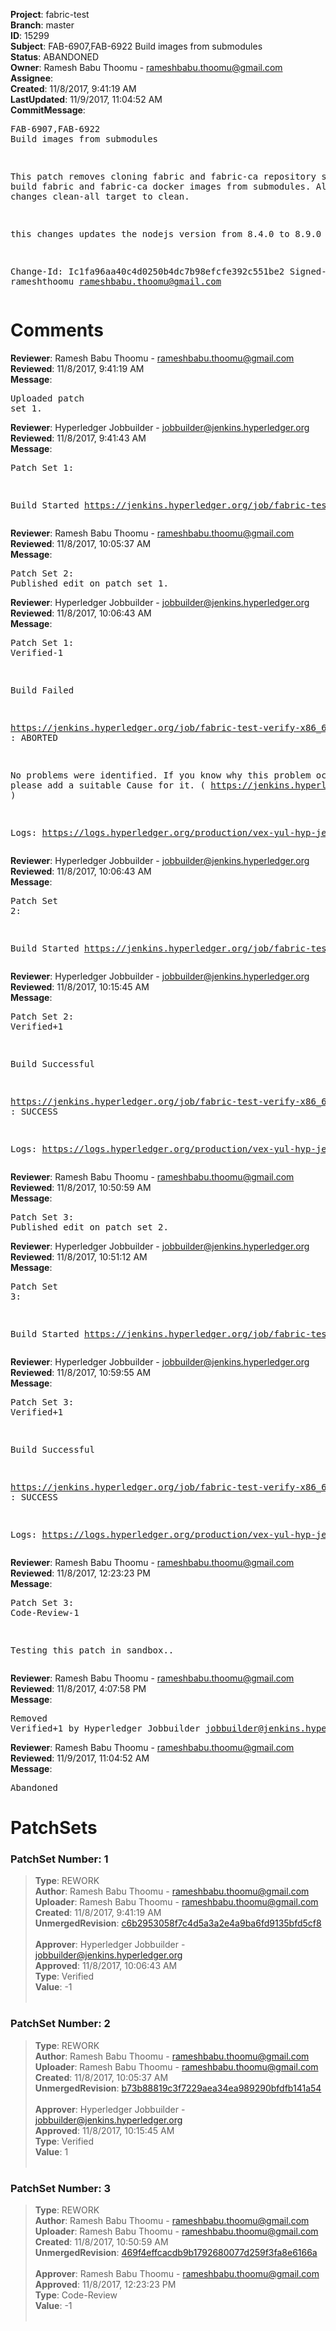 <strong>Project</strong>: fabric-test<br><strong>Branch</strong>: master<br><strong>ID</strong>: 15299<br><strong>Subject</strong>: FAB-6907,FAB-6922 Build images from submodules<br><strong>Status</strong>: ABANDONED<br><strong>Owner</strong>: Ramesh Babu Thoomu - rameshbabu.thoomu@gmail.com<br><strong>Assignee</strong>:<br><strong>Created</strong>: 11/8/2017, 9:41:19 AM<br><strong>LastUpdated</strong>: 11/9/2017, 11:04:52 AM<br><strong>CommitMessage</strong>:<br><pre>FAB-6907,FAB-6922 Build images from submodules

This patch removes cloning fabric and fabric-ca repository setup
and build fabric and fabric-ca docker images from submodules.
Also, this changes clean-all target to clean.

this changes updates the nodejs version from 8.4.0 to 8.9.0

Change-Id: Ic1fa96aa40c4d0250b4dc7b98efcfe392c551be2
Signed-off-by: rameshthoomu <rameshbabu.thoomu@gmail.com>
</pre><h1>Comments</h1><strong>Reviewer</strong>: Ramesh Babu Thoomu - rameshbabu.thoomu@gmail.com<br><strong>Reviewed</strong>: 11/8/2017, 9:41:19 AM<br><strong>Message</strong>: <pre>Uploaded patch set 1.</pre><strong>Reviewer</strong>: Hyperledger Jobbuilder - jobbuilder@jenkins.hyperledger.org<br><strong>Reviewed</strong>: 11/8/2017, 9:41:43 AM<br><strong>Message</strong>: <pre>Patch Set 1:

Build Started https://jenkins.hyperledger.org/job/fabric-test-verify-x86_64/430/</pre><strong>Reviewer</strong>: Ramesh Babu Thoomu - rameshbabu.thoomu@gmail.com<br><strong>Reviewed</strong>: 11/8/2017, 10:05:37 AM<br><strong>Message</strong>: <pre>Patch Set 2: Published edit on patch set 1.</pre><strong>Reviewer</strong>: Hyperledger Jobbuilder - jobbuilder@jenkins.hyperledger.org<br><strong>Reviewed</strong>: 11/8/2017, 10:06:43 AM<br><strong>Message</strong>: <pre>Patch Set 1: Verified-1

Build Failed 

https://jenkins.hyperledger.org/job/fabric-test-verify-x86_64/430/ : ABORTED

No problems were identified. If you know why this problem occurred, please add a suitable Cause for it. ( https://jenkins.hyperledger.org/job/fabric-test-verify-x86_64/430/ )

Logs: https://logs.hyperledger.org/production/vex-yul-hyp-jenkins-3/fabric-test-verify-x86_64/430</pre><strong>Reviewer</strong>: Hyperledger Jobbuilder - jobbuilder@jenkins.hyperledger.org<br><strong>Reviewed</strong>: 11/8/2017, 10:06:43 AM<br><strong>Message</strong>: <pre>Patch Set 2:

Build Started https://jenkins.hyperledger.org/job/fabric-test-verify-x86_64/431/</pre><strong>Reviewer</strong>: Hyperledger Jobbuilder - jobbuilder@jenkins.hyperledger.org<br><strong>Reviewed</strong>: 11/8/2017, 10:15:45 AM<br><strong>Message</strong>: <pre>Patch Set 2: Verified+1

Build Successful 

https://jenkins.hyperledger.org/job/fabric-test-verify-x86_64/431/ : SUCCESS

Logs: https://logs.hyperledger.org/production/vex-yul-hyp-jenkins-3/fabric-test-verify-x86_64/431</pre><strong>Reviewer</strong>: Ramesh Babu Thoomu - rameshbabu.thoomu@gmail.com<br><strong>Reviewed</strong>: 11/8/2017, 10:50:59 AM<br><strong>Message</strong>: <pre>Patch Set 3: Published edit on patch set 2.</pre><strong>Reviewer</strong>: Hyperledger Jobbuilder - jobbuilder@jenkins.hyperledger.org<br><strong>Reviewed</strong>: 11/8/2017, 10:51:12 AM<br><strong>Message</strong>: <pre>Patch Set 3:

Build Started https://jenkins.hyperledger.org/job/fabric-test-verify-x86_64/432/</pre><strong>Reviewer</strong>: Hyperledger Jobbuilder - jobbuilder@jenkins.hyperledger.org<br><strong>Reviewed</strong>: 11/8/2017, 10:59:55 AM<br><strong>Message</strong>: <pre>Patch Set 3: Verified+1

Build Successful 

https://jenkins.hyperledger.org/job/fabric-test-verify-x86_64/432/ : SUCCESS

Logs: https://logs.hyperledger.org/production/vex-yul-hyp-jenkins-3/fabric-test-verify-x86_64/432</pre><strong>Reviewer</strong>: Ramesh Babu Thoomu - rameshbabu.thoomu@gmail.com<br><strong>Reviewed</strong>: 11/8/2017, 12:23:23 PM<br><strong>Message</strong>: <pre>Patch Set 3: Code-Review-1

Testing this patch in sandbox..</pre><strong>Reviewer</strong>: Ramesh Babu Thoomu - rameshbabu.thoomu@gmail.com<br><strong>Reviewed</strong>: 11/8/2017, 4:07:58 PM<br><strong>Message</strong>: <pre>Removed Verified+1 by Hyperledger Jobbuilder <jobbuilder@jenkins.hyperledger.org>
</pre><strong>Reviewer</strong>: Ramesh Babu Thoomu - rameshbabu.thoomu@gmail.com<br><strong>Reviewed</strong>: 11/9/2017, 11:04:52 AM<br><strong>Message</strong>: <pre>Abandoned</pre><h1>PatchSets</h1><h3>PatchSet Number: 1</h3><blockquote><strong>Type</strong>: REWORK<br><strong>Author</strong>: Ramesh Babu Thoomu - rameshbabu.thoomu@gmail.com<br><strong>Uploader</strong>: Ramesh Babu Thoomu - rameshbabu.thoomu@gmail.com<br><strong>Created</strong>: 11/8/2017, 9:41:19 AM<br><strong>UnmergedRevision</strong>: [c6b2953058f7c4d5a3a2e4a9ba6fd9135bfd5cf8](https://github.com/hyperledger-gerrit-archive/fabric-test/commit/c6b2953058f7c4d5a3a2e4a9ba6fd9135bfd5cf8)<br><br><strong>Approver</strong>: Hyperledger Jobbuilder - jobbuilder@jenkins.hyperledger.org<br><strong>Approved</strong>: 11/8/2017, 10:06:43 AM<br><strong>Type</strong>: Verified<br><strong>Value</strong>: -1<br><br></blockquote><h3>PatchSet Number: 2</h3><blockquote><strong>Type</strong>: REWORK<br><strong>Author</strong>: Ramesh Babu Thoomu - rameshbabu.thoomu@gmail.com<br><strong>Uploader</strong>: Ramesh Babu Thoomu - rameshbabu.thoomu@gmail.com<br><strong>Created</strong>: 11/8/2017, 10:05:37 AM<br><strong>UnmergedRevision</strong>: [b73b88819c3f7229aea34ea989290bfdfb141a54](https://github.com/hyperledger-gerrit-archive/fabric-test/commit/b73b88819c3f7229aea34ea989290bfdfb141a54)<br><br><strong>Approver</strong>: Hyperledger Jobbuilder - jobbuilder@jenkins.hyperledger.org<br><strong>Approved</strong>: 11/8/2017, 10:15:45 AM<br><strong>Type</strong>: Verified<br><strong>Value</strong>: 1<br><br></blockquote><h3>PatchSet Number: 3</h3><blockquote><strong>Type</strong>: REWORK<br><strong>Author</strong>: Ramesh Babu Thoomu - rameshbabu.thoomu@gmail.com<br><strong>Uploader</strong>: Ramesh Babu Thoomu - rameshbabu.thoomu@gmail.com<br><strong>Created</strong>: 11/8/2017, 10:50:59 AM<br><strong>UnmergedRevision</strong>: [469f4effcacdb9b1792680077d259f3fa8e6166a](https://github.com/hyperledger-gerrit-archive/fabric-test/commit/469f4effcacdb9b1792680077d259f3fa8e6166a)<br><br><strong>Approver</strong>: Ramesh Babu Thoomu - rameshbabu.thoomu@gmail.com<br><strong>Approved</strong>: 11/8/2017, 12:23:23 PM<br><strong>Type</strong>: Code-Review<br><strong>Value</strong>: -1<br><br></blockquote>
